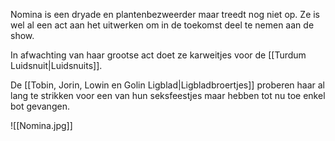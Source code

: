 Nomina is een dryade en plantenbezweerder maar treedt nog niet op. 
Ze is wel al een act aan het uitwerken om in de toekomst deel te nemen aan de show.

In afwachting van haar grootse act doet ze karweitjes voor de [[Turdum Luidsnuit|Luidsnuits]]. 

De [[Tobin, Jorin, Lowin en Golin Ligblad|Ligbladbroertjes]] proberen haar al lang te strikken voor een van hun seksfeestjes maar hebben tot nu toe enkel bot gevangen.

![[Nomina.jpg]]